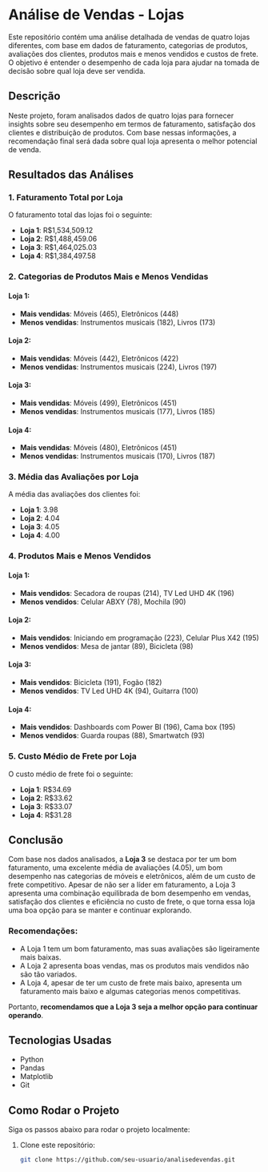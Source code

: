 # Análise de Vendas - Lojas

Este repositório contém uma análise detalhada de vendas de quatro lojas diferentes, com base em dados de faturamento, categorias de produtos, avaliações dos clientes, produtos mais e menos vendidos e custos de frete. O objetivo é entender o desempenho de cada loja para ajudar na tomada de decisão sobre qual loja deve ser vendida.

## Descrição

Neste projeto, foram analisados dados de quatro lojas para fornecer insights sobre seu desempenho em termos de faturamento, satisfação dos clientes e distribuição de produtos. Com base nessas informações, a recomendação final será dada sobre qual loja apresenta o melhor potencial de venda.

## Resultados das Análises

### 1. Faturamento Total por Loja
O faturamento total das lojas foi o seguinte:
- **Loja 1**: R$1,534,509.12
- **Loja 2**: R$1,488,459.06
- **Loja 3**: R$1,464,025.03
- **Loja 4**: R$1,384,497.58

### 2. Categorias de Produtos Mais e Menos Vendidas
#### Loja 1:
- **Mais vendidas**: Móveis (465), Eletrônicos (448)
- **Menos vendidas**: Instrumentos musicais (182), Livros (173)

#### Loja 2:
- **Mais vendidas**: Móveis (442), Eletrônicos (422)
- **Menos vendidas**: Instrumentos musicais (224), Livros (197)

#### Loja 3:
- **Mais vendidas**: Móveis (499), Eletrônicos (451)
- **Menos vendidas**: Instrumentos musicais (177), Livros (185)

#### Loja 4:
- **Mais vendidas**: Móveis (480), Eletrônicos (451)
- **Menos vendidas**: Instrumentos musicais (170), Livros (187)

### 3. Média das Avaliações por Loja
A média das avaliações dos clientes foi:
- **Loja 1**: 3.98
- **Loja 2**: 4.04
- **Loja 3**: 4.05
- **Loja 4**: 4.00

### 4. Produtos Mais e Menos Vendidos

#### Loja 1:
- **Mais vendidos**: Secadora de roupas (214), TV Led UHD 4K (196)
- **Menos vendidos**: Celular ABXY (78), Mochila (90)

#### Loja 2:
- **Mais vendidos**: Iniciando em programação (223), Celular Plus X42 (195)
- **Menos vendidos**: Mesa de jantar (89), Bicicleta (98)

#### Loja 3:
- **Mais vendidos**: Bicicleta (191), Fogão (182)
- **Menos vendidos**: TV Led UHD 4K (94), Guitarra (100)

#### Loja 4:
- **Mais vendidos**: Dashboards com Power BI (196), Cama box (195)
- **Menos vendidos**: Guarda roupas (88), Smartwatch (93)

### 5. Custo Médio de Frete por Loja
O custo médio de frete foi o seguinte:
- **Loja 1**: R$34.69
- **Loja 2**: R$33.62
- **Loja 3**: R$33.07
- **Loja 4**: R$31.28

## Conclusão

Com base nos dados analisados, a **Loja 3** se destaca por ter um bom faturamento, uma excelente média de avaliações (4.05), um bom desempenho nas categorias de móveis e eletrônicos, além de um custo de frete competitivo. Apesar de não ser a líder em faturamento, a Loja 3 apresenta uma combinação equilibrada de bom desempenho em vendas, satisfação dos clientes e eficiência no custo de frete, o que torna essa loja uma boa opção para se manter e continuar explorando.

### Recomendações:
- A Loja 1 tem um bom faturamento, mas suas avaliações são ligeiramente mais baixas.
- A Loja 2 apresenta boas vendas, mas os produtos mais vendidos não são tão variados.
- A Loja 4, apesar de ter um custo de frete mais baixo, apresenta um faturamento mais baixo e algumas categorias menos competitivas.

Portanto, **recomendamos que a Loja 3 seja a melhor opção para continuar operando**.

## Tecnologias Usadas

- Python
- Pandas
- Matplotlib
- Git

## Como Rodar o Projeto

Siga os passos abaixo para rodar o projeto localmente:

1. Clone este repositório:
   ```bash
   git clone https://github.com/seu-usuario/analisedevendas.git
